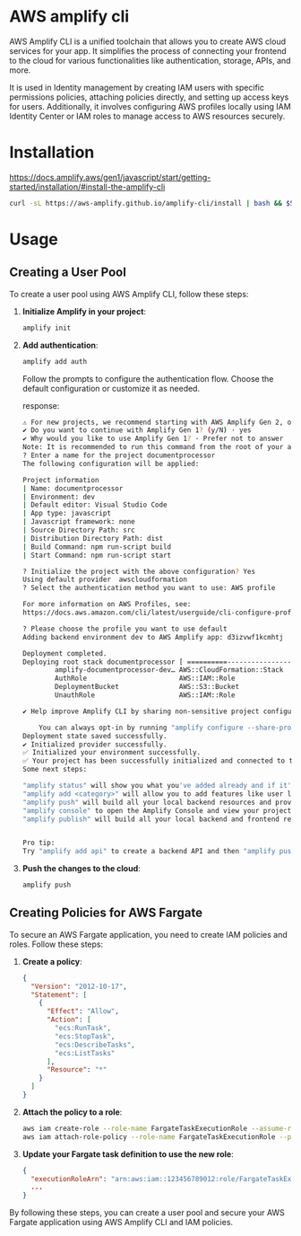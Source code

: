 # AWS amplify cli

AWS Amplify CLI is a unified toolchain that allows you to create AWS cloud services for your app. It simplifies the process of connecting your frontend to the cloud for various functionalities like authentication, storage, APIs, and more.

It is used in Identity management by creating IAM users with specific permissions policies, attaching policies directly, and setting up access keys for users. Additionally, it involves configuring AWS profiles locally using IAM Identity Center or IAM roles to manage access to AWS resources securely.

# Installation
https://docs.amplify.aws/gen1/javascript/start/getting-started/installation/#install-the-amplify-cli

```bash
curl -sL https://aws-amplify.github.io/amplify-cli/install | bash && $SHELL
```

# Usage
## Creating a User Pool

To create a user pool using AWS Amplify CLI, follow these steps:

1. **Initialize Amplify in your project**:
    ```sh
    amplify init
    ```

2. **Add authentication**:
    ```sh
    amplify add auth
    ```
    Follow the prompts to configure the authentication flow. Choose the default configuration or customize it as needed.

    response: 
    ```sh
    ⚠️ For new projects, we recommend starting with AWS Amplify Gen 2, our new code-first developer experience. Get started at https://docs.amplify.aws/react/start/quickstart/
    ✔ Do you want to continue with Amplify Gen 1? (y/N) · yes
    ✔ Why would you like to use Amplify Gen 1? · Prefer not to answer
    Note: It is recommended to run this command from the root of your app directory
    ? Enter a name for the project documentprocessor
    The following configuration will be applied:

    Project information
    | Name: documentprocessor
    | Environment: dev
    | Default editor: Visual Studio Code
    | App type: javascript
    | Javascript framework: none
    | Source Directory Path: src
    | Distribution Directory Path: dist
    | Build Command: npm run-script build
    | Start Command: npm run-script start

    ? Initialize the project with the above configuration? Yes
    Using default provider  awscloudformation
    ? Select the authentication method you want to use: AWS profile

    For more information on AWS Profiles, see:
    https://docs.aws.amazon.com/cli/latest/userguide/cli-configure-profiles.html

    ? Please choose the profile you want to use default
    Adding backend environment dev to AWS Amplify app: d3izvwf1kcmhtj

    Deployment completed.
    Deploying root stack documentprocessor [ ==========------------------------------ ] 1/4
            amplify-documentprocessor-dev… AWS::CloudFormation::Stack     CREATE_IN_PROGRESS             Wed Feb 05 2025 11:26:21…     
            AuthRole                       AWS::IAM::Role                 CREATE_IN_PROGRESS             Wed Feb 05 2025 11:26:23…     
            DeploymentBucket               AWS::S3::Bucket                CREATE_COMPLETE                Wed Feb 05 2025 11:26:37…     
            UnauthRole                     AWS::IAM::Role                 CREATE_IN_PROGRESS             Wed Feb 05 2025 11:26:23…     

    ✔ Help improve Amplify CLI by sharing non-sensitive project configurations on failures (y/N) · no

        You can always opt-in by running "amplify configure --share-project-config-on"
    Deployment state saved successfully.
    ✔ Initialized provider successfully.
    ✅ Initialized your environment successfully.
    ✅ Your project has been successfully initialized and connected to the cloud!
    Some next steps:

    "amplify status" will show you what you've added already and if it's locally configured or deployed
    "amplify add <category>" will allow you to add features like user login or a backend API
    "amplify push" will build all your local backend resources and provision it in the cloud
    "amplify console" to open the Amplify Console and view your project status
    "amplify publish" will build all your local backend and frontend resources (if you have hosting category added) and provision it in the cloud


    Pro tip:
    Try "amplify add api" to create a backend API and then "amplify push" to deploy everything
    ```

3. **Push the changes to the cloud**:
    ```sh
    amplify push
    ```

## Creating Policies for AWS Fargate

To secure an AWS Fargate application, you need to create IAM policies and roles. Follow these steps:

1. **Create a policy**:
    ```json
    {
      "Version": "2012-10-17",
      "Statement": [
        {
          "Effect": "Allow",
          "Action": [
            "ecs:RunTask",
            "ecs:StopTask",
            "ecs:DescribeTasks",
            "ecs:ListTasks"
          ],
          "Resource": "*"
        }
      ]
    }
    ```

2. **Attach the policy to a role**:
    ```sh
    aws iam create-role --role-name FargateTaskExecutionRole --assume-role-policy-document file://trust-policy.json
    aws iam attach-role-policy --role-name FargateTaskExecutionRole --policy-arn arn:aws:iam::aws:policy/service-role/AmazonECSTaskExecutionRolePolicy
    ```

3. **Update your Fargate task definition to use the new role**:
    ```json
    {
      "executionRoleArn": "arn:aws:iam::123456789012:role/FargateTaskExecutionRole",
      ...
    }
    ```

By following these steps, you can create a user pool and secure your AWS Fargate application using AWS Amplify CLI and IAM policies.